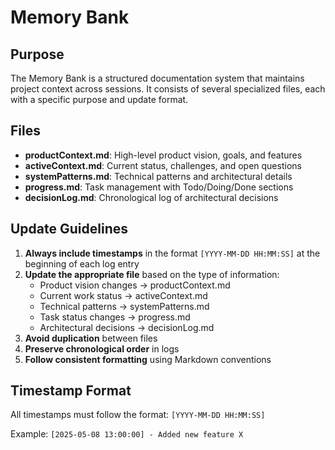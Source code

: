 # Memory Bank

## Purpose

The Memory Bank is a structured documentation system that maintains project context across sessions. It consists of several specialized files, each with a specific purpose and update format.

## Files

- **productContext.md**: High-level product vision, goals, and features
- **activeContext.md**: Current status, challenges, and open questions
- **systemPatterns.md**: Technical patterns and architectural details
- **progress.md**: Task management with Todo/Doing/Done sections
- **decisionLog.md**: Chronological log of architectural decisions

## Update Guidelines

1. **Always include timestamps** in the format `[YYYY-MM-DD HH:MM:SS]` at the beginning of each log entry
2. **Update the appropriate file** based on the type of information:
   - Product vision changes → productContext.md
   - Current work status → activeContext.md
   - Technical patterns → systemPatterns.md
   - Task status changes → progress.md
   - Architectural decisions → decisionLog.md
3. **Avoid duplication** between files
4. **Preserve chronological order** in logs
5. **Follow consistent formatting** using Markdown conventions

## Timestamp Format

All timestamps must follow the format: `[YYYY-MM-DD HH:MM:SS]`

Example: `[2025-05-08 13:00:00] - Added new feature X`
